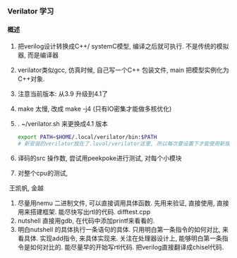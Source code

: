### Verilator 学习

#### 概述

1. 把verilog设计转换成C++/ systemC模型, 编译之后就可执行. 不是传统的模拟器, 而是编译器

2. verilator类似gcc, 仿真时候, 自己写一个C++ 包装文件, main 把模型实例化为C++对象.

3. 注意当前版本: 从3.9 升级到4.1了

4. make 太慢, 改成 make -j4 (只有IO密集才能做多核优化)

5. . ~/verilator.sh  来更换成4.1 版本    

   ```bash
   export PATH=$HOME/.local/verilator/bin:$PATH
   # 新安装的verilator放在了.loval/verilator这里, 所以每次要设置下才能使用新版的, 和旧版区别在于 --build 选项
   ```

   



1. 译码的src 操作数,  尝试用peekpoke进行测试, 对每个小模块
2. 对整个cpu的测试, 



​	王凯帆, 金越

1. 尽量用nemu 二进制文件, 可以直接调用具体函数. 先用来验证, 直接使用, 直接用来搭建框架. 能尽快写出rtl的代码. difftest.cpp 
2. nutshell 直接用gdb, 在代码中添加printf来看看的. 
3. 明白nutshell 的具体执行一条语句的具体. 只用明白第一条指令的如何对比, 来看具体. 实现add指令, 来具体实现来. 关注在处理器设计上, 能够明白第一条指令是如何对比的. 能尽量早的开始写rtl代码. 把verilog直接翻译成chisel代码.  

